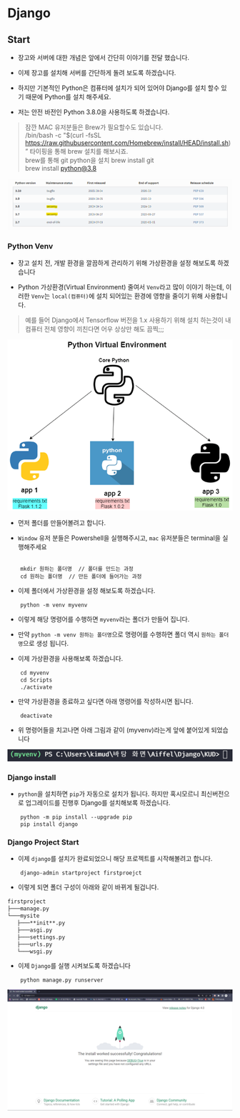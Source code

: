 # Django

## Start

- 장고와 서버에 대한 개념은 앞에서 간단히 이야기를 전달 했습니다.

- 이제 장고를 설치해 서버를 간단하게 돌려 보도록 하겠습니다.

- 하지만 기본적인 Python은 컴퓨터에 설치가 되어 있어야 Django를 설치 할수 있기 때문에 Python를 설치 해주세요.

- 저는 안전 바전인 Python 3.8.0을 사용하도록 하겠습니다.

> 잠깐 MAC 유저분들은 Brew가 필요할수도 있습니다.  
> /bin/bash -c "$(curl -fsSL https://raw.githubusercontent.com/Homebrew/install/HEAD/install.sh)” 타이핑을 통해 brew 설치를 해보시죠.  
> brew를 통해 git python을 설치
> brew install git  
> brew install python@3.8

<p align="center"><img src="./IMG/1.png"></p>

### Python Venv

- 장고 설치 전, 개발 환경을 깔끔하게 관리하기 위해 가상환경을 설정 해보도록 하겠습니다

- Python 가상환경(Virtual Environment) 줄여서 `Venv`라고 많이 이야기 하는데, 이러한 `Venv`는 `local(컴퓨터)`에 설치 되어있는 환경에 영향을 줄이기 위해 사용합니다.

> 예를 들어 Django에서 Tensorflow 버전을 1.x 사용하기 위해 설치 하는것이 내 컴퓨터 전체 영향이 끼친다면 어우 상상만 해도 끔찍;;;

<p align="center"><img src="./IMG/2.png"></p>

- 먼저 폴더를 만들어볼려고 합니다.

- `Window` 유저 분들은 Powershell을 실행해주시고, `mac` 유저분들은 terminal을 실행해주세요

```console

    mkdir 원하는 폴더명  // 폴더를 만드는 과정
    cd 원하는 폴더명  // 만든 폴더에 들어가는 과정

```

- 이제 폴더에서 가상환경을 설정 해보도록 하겠습니다.

```console
    python -m venv myvenv
```

- 이렇게 해당 명령어를 수행하면 `myvenv`라는 폴더가 만들어 집니다.

- 만약 `python -m venv 원하는 폴더명`으로 명령어를 수행하면 폴더 역시 `원하는 폴더명`으로 생성 됩니다.

- 이제 가상환경을 사용해보록 하겠습니다.

```console
    cd myvenv
    cd Scripts
    ./activate
```

- 만약 가상환경을 종료하고 싶다면 아래 명령어를 작성하시면 됩니다.

```console
    deactivate
```

- 위 명령어들을 치고나면 아래 그림과 같이 (myvenv)라는게 앞에 붙어있게 되었습니다
<p align="center"><img src="./IMG/3.png"></p>

### Django install

- `python`을 설치하면 `pip`가 자동으로 설치가 됩니다. 하지만 혹시모르니 최신버전으로 업그레이드를 진행후 Django를 설치해보록 하겠습니다.

```console
    python -m pip install --upgrade pip
    pip install django
```

### Django Project Start

- 이제 `django`를 설치가 완료되었으니 해당 프로젝트를 시작해볼려고 합니다.

```console
    django-admin startproject firstproejct
```

- 이렇게 되면 폴더 구성이 아래와 같이 바뀌게 될겁니다.

```console
firstproject
├───manage.py
└───mysite
   ├───**init**.py
   ├───asgi.py
   ├───settings.py
   ├───urls.py
   └───wsgi.py
```

- 이제 `Django`를 실행 시켜보도록 하겠습니다

```console
    python manage.py runserver
```

<p align="center"><img src="./IMG/4.png"></p>

